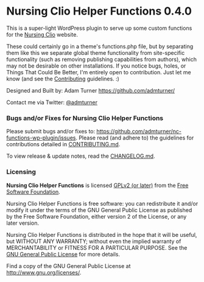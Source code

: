 # Nursing Clio Helper Functions 0.4.0

This is a super-light WordPress plugin to serve up some custom functions for the [Nursing Clio](https://nursingclio.org) website.

These could certainly go in a theme's functions.php file, but by separating them like this we separate global theme functionality from site-specific functionality (such as removing publishing capabilities from authors), which may not be desirable on other installations. If you notice bugs, holes, or Things That Could Be Better, I'm entirely open to contribution. Just let me know (and see the [Contributing](https://github.com/admturner/nc-functions-wp-plugin/blob/master/CONTRIBUTING.md) guidelines. :)

Designed and Built by: Adam Turner
<https://github.com/admturner/>

Contact me via Twitter: [@admturner](https://twitter.com/admturner)

### Bugs and/or Fixes for Nursing Clio Helper Functions

Please submit bugs and/or fixes to: <https://github.com/admturner/nc-functions-wp-plugin/issues>. Please read (and adhere to) the guidelines for contributions detailed in [CONTRIBUTING.md](https://github.com/admturner/nc-functions-wp-plugin/blob/master/CONTRIBUTING.md).

To view release & update notes, read the [CHANGELOG.md](https://github.com/admturner/nc-functions-wp-plugin/blob/master/CHANGELOG.md).

### Licensing

**Nursing Clio Helper Functions** is licensed [GPLv2 (or later)](https://wordpress.org/about/gpl/) from the [Free Software Foundation](http://www.fsf.org/).

Nursing Clio Helper Functions is free software: you can redistribute it and/or modify it under the terms of the GNU General Public License as published by the Free Software Foundation, either version 2 of the License, or any later version.

Nursing Clio Helper Functions is distributed in the hope that it will be useful, but WITHOUT ANY WARRANTY; without even the implied warranty of MERCHANTABILITY or FITNESS FOR A PARTICULAR PURPOSE.  See the [GNU General Public License](http://www.gnu.org/licenses/gpl.html) for more details.

Find a copy of the GNU General Public License at <http://www.gnu.org/licenses/>.